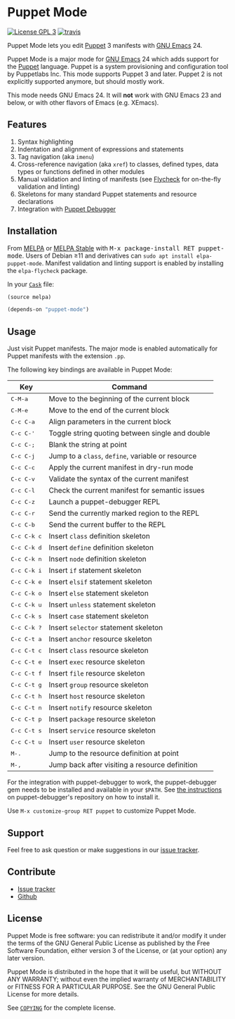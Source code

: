 Puppet Mode
===========

[![License GPL 3][badge-license]][copying]
[![travis][badge-travis]][travis]

Puppet Mode lets you edit [Puppet][] 3 manifests with [GNU Emacs][] 24.

Puppet Mode is a major mode for [GNU Emacs][] 24 which adds support for the
[Puppet][] language.  Puppet is a system provisioning and configuration tool by
Puppetlabs Inc.  This mode supports Puppet 3 and later.  Puppet 2 is not
explicitly supported anymore, but should mostly work.

This mode needs GNU Emacs 24.  It will **not** work with GNU Emacs 23 and below,
or with other flavors of Emacs (e.g. XEmacs).

Features
--------

1. Syntax highlighting
2. Indentation and alignment of expressions and statements
3. Tag navigation (aka `imenu`)
4. Cross-reference navigation (aka `xref`) to classes, defined types, data
   types or functions defined in other modules
5. Manual validation and linting of manifests (see [Flycheck][] for on-the-fly
   validation and linting)
6. Skeletons for many standard Puppet statements and resource declarations
7. Integration with [Puppet Debugger][]

Installation
------------

From [MELPA][] or [MELPA Stable][] with <kbd>M-x package-install RET
puppet-mode</kbd>.  Users of Debian ≥11 and derivatives can `sudo apt
install elpa-puppet-mode`.  Manifest validation and linting support is
enabled by installing the `elpa-flycheck` package.

In your [`Cask`][cask] file:

```el
(source melpa)

(depends-on "puppet-mode")
```

Usage
-----

Just visit Puppet manifests.  The major mode is enabled automatically for Puppet
manifests with the extension `.pp`.

The following key bindings are available in Puppet Mode:

Key                  | Command
---------------------|--------------------------------------------------
<kbd>C-M-a</kbd>     | Move to the beginning of the current block
<kbd>C-M-e</kbd>     | Move to the end of the current block
<kbd>C-c C-a</kbd>   | Align parameters in the current block
<kbd>C-c C-'</kbd>   | Toggle string quoting between single and double
<kbd>C-c C-;</kbd>   | Blank the string at point
<kbd>C-c C-j</kbd>   | Jump to a `class`, `define`, variable or resource
<kbd>C-c C-c</kbd>   | Apply the current manifest in dry-run mode
<kbd>C-c C-v</kbd>   | Validate the syntax of the current manifest
<kbd>C-c C-l</kbd>   | Check the current manifest for semantic issues
<kbd>C-c C-z</kbd>   | Launch a puppet-debugger REPL
<kbd>C-c C-r</kbd>   | Send the currently marked region to the REPL
<kbd>C-c C-b</kbd>   | Send the current buffer to the REPL
<kbd>C-c C-k c</kbd> | Insert `class` definition skeleton
<kbd>C-c C-k d</kbd> | Insert `define` definition skeleton
<kbd>C-c C-k n</kbd> | Insert `node` definition skeleton
<kbd>C-c C-k i</kbd> | Insert `if` statement skeleton
<kbd>C-c C-k e</kbd> | Insert `elsif` statement skeleton
<kbd>C-c C-k o</kbd> | Insert `else` statement skeleton
<kbd>C-c C-k u</kbd> | Insert `unless` statement skeleton
<kbd>C-c C-k s</kbd> | Insert `case` statement skeleton
<kbd>C-c C-k ?</kbd> | Insert `selector` statement skeleton
<kbd>C-c C-t a</kbd> | Insert `anchor` resource skeleton
<kbd>C-c C-t c</kbd> | Insert `class` resource skeleton
<kbd>C-c C-t e</kbd> | Insert `exec` resource skeleton
<kbd>C-c C-t f</kbd> | Insert `file` resource skeleton
<kbd>C-c C-t g</kbd> | Insert `group` resource skeleton
<kbd>C-c C-t h</kbd> | Insert `host` resource skeleton
<kbd>C-c C-t n</kbd> | Insert `notify` resource skeleton
<kbd>C-c C-t p</kbd> | Insert `package` resource skeleton
<kbd>C-c C-t s</kbd> | Insert `service` resource skeleton
<kbd>C-c C-t u</kbd> | Insert `user` resource skeleton
<kbd>M-.</kbd>       | Jump to the resource definition at point
<kbd>M-,</kbd>       | Jump back after visiting a resource definition


For the integration with puppet-debugger to work, the puppet-debugger gem needs
to be installed and available in your `$PATH`.
See [the instructions][puppet debugger install instructions] on
puppet-debugger's repository on how to install it.

Use `M-x customize-group RET puppet` to customize Puppet Mode.

Support
-------

Feel free to ask question or make suggestions in our [issue tracker][].

Contribute
----------

- [Issue tracker][]
- [Github][]

License
-------

Puppet Mode is free software: you can redistribute it and/or modify it under the
terms of the GNU General Public License as published by the Free Software
Foundation, either version 3 of the License, or (at your option) any later
version.

Puppet Mode is distributed in the hope that it will be useful, but WITHOUT ANY
WARRANTY; without even the implied warranty of MERCHANTABILITY or FITNESS FOR A
PARTICULAR PURPOSE.  See the GNU General Public License for more details.

See [`COPYING`][copying] for the complete license.

[badge-license]: https://img.shields.io/badge/license-GPL_3-green.svg
[COPYING]: https://github.com/voxpupuli/puppet-mode/blob/master/COPYING
[travis]: https://travis-ci.org/voxpupuli/puppet-mode
[badge-travis]: https://travis-ci.org/voxpupuli/puppet-mode.svg?branch=master
[Puppet]: http://docs.puppetlabs.com/
[GNU Emacs]: https://www.gnu.org/software/emacs/
[Flycheck]: http://wwww.flycheck.org
[Puppet Debugger]: https://github.com/nwops/puppet-debugger
[MELPA]: https://melpa.org/
[MELPA Stable]: https://stable.melpa.org
[Cask]: http://cask.github.io/
[puppet debugger install instructions]: https://github.com/nwops/puppet-debugger/#installation
[Issue tracker]: https://github.com/voxpupuli/puppet-mode/issues
[Github]: https://github.com/voxpupuli/puppet-mode
